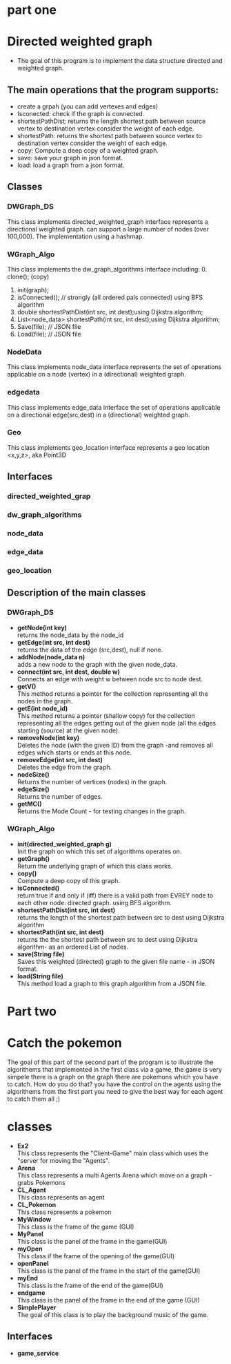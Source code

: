 
# part one
# Directed weighted graph
* The goal of this program is to implement the data structure directed and weighted graph.
## The main operations that the program supports:
* create a grpah (you can add vertexes and edges)
* Isconected: check if the graph is connected.
* shortestPathDist: returns the length shortest path between source vertex to destination vertex consider the weight of each edge.
* shortestPath: returns the shortest path between source vertex to destination vertex consider the weight of each edge.
* copy: Compute a deep copy of a weighted graph.
* save: save your graph in json format.
* load: load a graph from a json format. 
## Classes 
### DWGraph_DS
This class implements directed_weighted_graph interface represents a directional weighted graph.
can support a large number of nodes (over 100,000).
The implementation using a hashmap.
### WGraph_Algo
 This class implements the dw_graph_algorithms interface including:
 0. clone(); (copy)
 1. init(graph);
 2. isConnected(); // strongly (all ordered pais connected) using BFS algorithm
 3. double shortestPathDist(int src, int dest);using Dijkstra algorithm;
 4. List<node_data> shortestPath(int src, int dest);using Dijkstra algorithm;
 5. Save(file); // JSON file
 6. Load(file); // JSON file
### NodeData
This class implements node_data interface represents the set of operations applicable on a
node (vertex) in a (directional) weighted graph.
### edgedata
 This class implements edge_data interface the set of operations applicable on a
 directional edge(src,dest) in a (directional) weighted graph.
### Geo
This class implements geo_location interface represents a geo location <x,y,z>, aka Point3D

## Interfaces
### directed_weighted_grap
### dw_graph_algorithms
### node_data
### edge_data
### geo_location
  
 ## Description of the main classes 
 ### DWGraph_DS
 * __getNode(int key)__\
 returns the node_data by the node_id
 * __getEdge(int src, int dest)__\
 returns the data of the edge (src,dest), null if none.
 * __addNode(node_data n)__\
 adds a new node to the graph with the given node_data.
 * __connect(int src, int dest, double w)__\
 Connects an edge with weight w between node src to node dest.
 * __getV()__\
 This method returns a pointer  for the collection representing all the nodes in the graph.
 * __getE(int node_id)__\
 This method returns a pointer (shallow copy) for the collection representing all the edges getting out of
 the given node (all the edges starting (source) at the given node).
 * __removeNode(int key)__\
 Deletes the node (with the given ID) from the graph -and removes all edges which starts or ends at this node.
 * __removeEdge(int src, int dest)__\
 Deletes the edge from the graph.
 * __nodeSize()__\
 Returns the number of vertices (nodes) in the graph.
 * __edgeSize()__\
 Returns the number of edges.
 * __getMC()__\
 Returns the Mode Count - for testing changes in the graph.
 
 ### WGraph_Algo
 * __init(directed_weighted_graph g)__\
 Init the graph on which this set of algorithms operates on.
 * __getGraph()__\
 Return the underlying graph of which this class works.
 * __copy()__\
 Compute a deep copy of this graph.
 * __isConnected()__\
 return true if and only if (iff) there is a valid path from EVREY node to each
 other node.  directed graph. using BFS algorithm.
 * __shortestPathDist(int src, int dest)__\
 returns the length of the shortest path between src to dest using Dijkstra algorithm
 * __shortestPath(int src, int dest)__\
 returns the the shortest path between src to dest using Dijkstra algorithm- as an ordered List of nodes.
 * __save(String file)__\
 Saves this weighted (directed) graph to the given file name - in JSON format.
 * __load(String file)__\
 This method load a graph to this graph algorithm from a JSON file.


# Part two
# Catch the pokemon
The goal of this part of the second part of the program is to illustrate the algorithems that implemented in the first class via a game, the game is very simpele 
there is a graph on the graph there are pokemons which you have  to catch. How do you do that? you have the control on the agents using the algorithems from the first part you need to give the best way for each agent to catch them all ;)
# classes
* __Ex2__\
This class represents the  "Client-Game" main class
which uses the "server for moving the "Agents".
* __Arena__\
This class represents a multi Agents Arena which move on a graph - grabs Pokemons 
* __CL_Agent__\
This class represents an agent
* __CL_Pokemon__\
This class represents a pokemon
* __MyWindow__\
This class is the frame of the  game (GUI)
* __MyPanel__\
This class is the panel of the frame in the game(GUI)
* __myOpen__\
This class if the frame of the opening of the game(GUI)
* __openPanel__\
This class is the panel of the frame in the start of the game(GUI)
* __myEnd__\
This class is the frame of the end of the game(GUI)
* __endgame__\
This class is the panel of the frame in the end of the game (GUI)
* __SimplePlayer__\
The goal of this class is to play the background music of the game.

## Interfaces
* __game_service__



